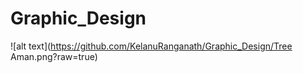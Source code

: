 # Graphic_Design

![alt text](https://github.com/KelanuRanganath/Graphic_Design/Tree Aman.png?raw=true)

